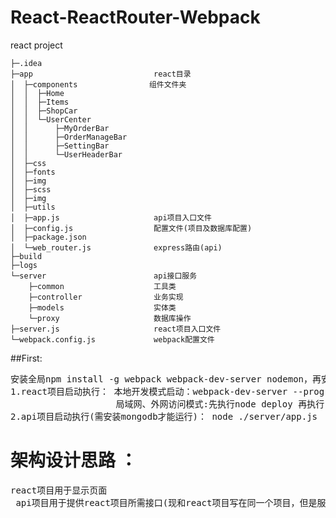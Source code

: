 # React-ReactRouter-Webpack
react project
```
├─.idea
├─app                           react目录
│  ├─components                组件文件夹
│  │  ├─Home
│  │  ├─Items
│  │  ├─ShopCar
│  │  └─UserCenter
│  │      ├─MyOrderBar
│  │      ├─OrderManageBar
│  │      ├─SettingBar
│  │      └─UserHeaderBar
│  ├─css
│  ├─fonts
│  ├─img
│  ├─scss
│  ├─img
│  ├─utils
│  ├─app.js                     api项目入口文件
│  ├─config.js                  配置文件(项目及数据库配置)
│  ├─package.json
│  └─web_router.js              express路由(api)
├─build
├─logs
└─server                        api接口服务
    ├─common                    工具类
    ├─controller                业务实现
    ├─models                    实体类
    └─proxy                     数据库操作
├─server.js                     react项目入口文件
└─webpack.config.js             webpack配置文件
```



##First: 
<pre>安装全局npm install -g webpack webpack-dev-server nodemon，再安装package.json的库 npm install
1.react项目启动执行： 本地开发模式启动：webpack-dev-server --progress --colors --config webpack.config.js --port 80 或者执行npm命令:npm run dev-deploy    访问http://localhost
                    局域网、外网访问模式:先执行node deploy 再执行 node ./server.js 先执行node deploy 再执行 node start   访问http://localhost:3000
2.api项目启动执行(需安装mongodb才能运行)： node ./server/app.js   或 npm run server-start   访问http://localhost:4000
</pre>


# 架构设计思路 ：
 <pre>react项目用于显示页面
 api项目用于提供react项目所需接口(现和react项目写在同一个项目，但是服务不同。可以另建一个项目,把server文件夹拷过去即可)
 </pre>
